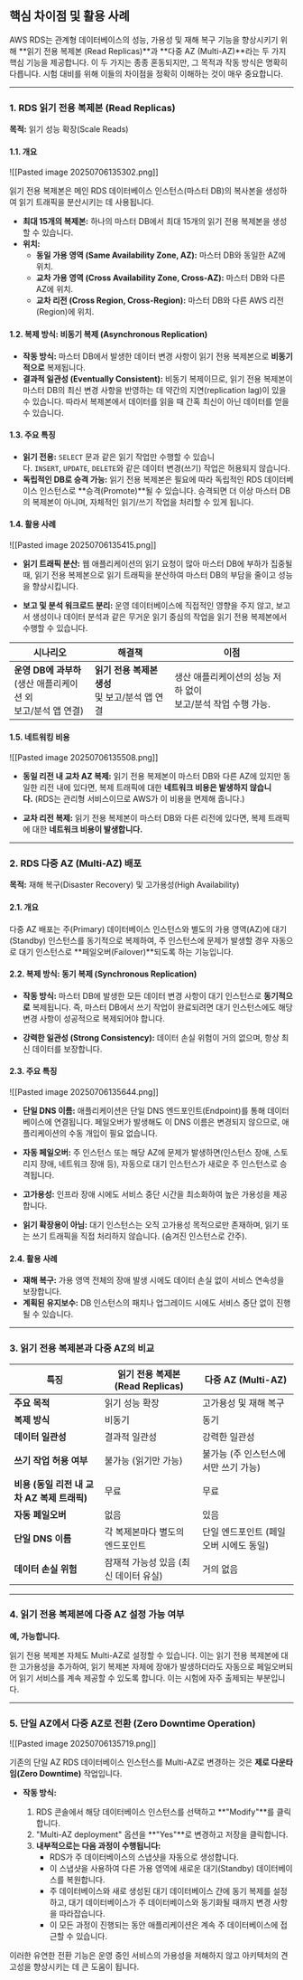 ## 핵심 차이점 및 활용 사례

AWS RDS는 관계형 데이터베이스의 성능, 가용성 및 재해 복구 기능을 향상시키기 위해 **읽기 전용 복제본 (Read Replicas)**과 **다중 AZ (Multi-AZ)**라는 두 가지 핵심 기능을 제공합니다. 이 두 가지는 종종 혼동되지만, 그 목적과 작동 방식은 명확히 다릅니다. 시험 대비를 위해 이들의 차이점을 정확히 이해하는 것이 매우 중요합니다.

---

### 1. RDS 읽기 전용 복제본 (Read Replicas)

**목적:** 읽기 성능 확장(Scale Reads)

#### 1.1. 개요

![[Pasted image 20250706135302.png]]

읽기 전용 복제본은 메인 RDS 데이터베이스 인스턴스(마스터 DB)의 복사본을 생성하여 읽기 트래픽을 분산시키는 데 사용됩니다.

- **최대 15개의 복제본:** 하나의 마스터 DB에서 최대 15개의 읽기 전용 복제본을 생성할 수 있습니다.
- **위치:**
    - **동일 가용 영역 (Same Availability Zone, AZ):** 마스터 DB와 동일한 AZ에 위치.
    - **교차 가용 영역 (Cross Availability Zone, Cross-AZ):** 마스터 DB와 다른 AZ에 위치.
    - **교차 리전 (Cross Region, Cross-Region):** 마스터 DB와 다른 AWS 리전(Region)에 위치.

#### 1.2. 복제 방식: 비동기 복제 (Asynchronous Replication)

- **작동 방식:** 마스터 DB에서 발생한 데이터 변경 사항이 읽기 전용 복제본으로 **비동기적으로** 복제됩니다.
- **결과적 일관성 (Eventually Consistent):** 비동기 복제이므로, 읽기 전용 복제본이 마스터 DB의 최신 변경 사항을 반영하는 데 약간의 지연(replication lag)이 있을 수 있습니다. 따라서 복제본에서 데이터를 읽을 때 간혹 최신이 아닌 데이터를 얻을 수 있습니다.

#### 1.3. 주요 특징

- **읽기 전용:** `SELECT` 문과 같은 읽기 작업만 수행할 수 있습니다. `INSERT`, `UPDATE`, `DELETE`와 같은 데이터 변경(쓰기) 작업은 허용되지 않습니다.
- **독립적인 DB로 승격 가능:** 읽기 전용 복제본은 필요에 따라 독립적인 RDS 데이터베이스 인스턴스로 **승격(Promote)**될 수 있습니다. 승격되면 더 이상 마스터 DB의 복제본이 아니며, 자체적인 읽기/쓰기 작업을 처리할 수 있게 됩니다.

#### 1.4. 활용 사례

![[Pasted image 20250706135415.png]]

- **읽기 트래픽 분산:** 웹 애플리케이션의 읽기 요청이 많아 마스터 DB에 부하가 집중될 때, 읽기 전용 복제본으로 읽기 트래픽을 분산하여 마스터 DB의 부담을 줄이고 성능을 향상시킵니다.

- **보고 및 분석 워크로드 분리:** 운영 데이터베이스에 직접적인 영향을 주지 않고, 보고서 생성이나 데이터 분석과 같은 무거운 읽기 중심의 작업을 읽기 전용 복제본에서 수행할 수 있습니다.

|시나리오|해결책|이점|
|---|---|---|
|**운영 DB에 과부하**  <br>(생산 애플리케이션 외  <br>보고/분석 앱 연결)|**읽기 전용 복제본 생성**  <br>및 보고/분석 앱 연결|생산 애플리케이션의 성능 저하 없이  <br>보고/분석 작업 수행 가능.|

#### 1.5. 네트워킹 비용

![[Pasted image 20250706135508.png]]

- **동일 리전 내 교차 AZ 복제:** 읽기 전용 복제본이 마스터 DB와 다른 AZ에 있지만 동일한 리전 내에 있다면, 복제 트래픽에 대한 **네트워크 비용은 발생하지 않습니다.** (RDS는 관리형 서비스이므로 AWS가 이 비용을 면제해 줍니다.)

- **교차 리전 복제:** 읽기 전용 복제본이 마스터 DB와 다른 리전에 있다면, 복제 트래픽에 대한 **네트워크 비용이 발생합니다.**

---

### 2. RDS 다중 AZ (Multi-AZ) 배포

**목적:** 재해 복구(Disaster Recovery) 및 고가용성(High Availability)

#### 2.1. 개요

다중 AZ 배포는 주(Primary) 데이터베이스 인스턴스와 별도의 가용 영역(AZ)에 대기(Standby) 인스턴스를 동기적으로 복제하여, 주 인스턴스에 문제가 발생할 경우 자동으로 대기 인스턴스로 **페일오버(Failover)**되도록 하는 기능입니다.

#### 2.2. 복제 방식: 동기 복제 (Synchronous Replication)

- **작동 방식:** 마스터 DB에 발생한 모든 데이터 변경 사항이 대기 인스턴스로 **동기적으로** 복제됩니다. 즉, 마스터 DB에서 쓰기 작업이 완료되려면 대기 인스턴스에도 해당 변경 사항이 성공적으로 복제되어야 합니다.
    
- **강력한 일관성 (Strong Consistency):** 데이터 손실 위험이 거의 없으며, 항상 최신 데이터를 보장합니다.

#### 2.3. 주요 특징

![[Pasted image 20250706135644.png]]

- **단일 DNS 이름:** 애플리케이션은 단일 DNS 엔드포인트(Endpoint)를 통해 데이터베이스에 연결됩니다. 페일오버가 발생해도 이 DNS 이름은 변경되지 않으므로, 애플리케이션의 수동 개입이 필요 없습니다.

- **자동 페일오버:** 주 인스턴스 또는 해당 AZ에 문제가 발생하면(인스턴스 장애, 스토리지 장애, 네트워크 장애 등), 자동으로 대기 인스턴스가 새로운 주 인스턴스로 승격됩니다.

- **고가용성:** 인프라 장애 시에도 서비스 중단 시간을 최소화하여 높은 가용성을 제공합니다.

- **읽기 확장용이 아님:** 대기 인스턴스는 오직 고가용성 목적으로만 존재하며, 읽기 또는 쓰기 트래픽을 직접 처리하지 않습니다. (숨겨진 인스턴스로 간주).

#### 2.4. 활용 사례

- **재해 복구:** 가용 영역 전체의 장애 발생 시에도 데이터 손실 없이 서비스 연속성을 보장합니다.
- **계획된 유지보수:** DB 인스턴스의 패치나 업그레이드 시에도 서비스 중단 없이 진행될 수 있습니다.

---

### 3. 읽기 전용 복제본과 다중 AZ의 비교

|특징|읽기 전용 복제본 (Read Replicas)|다중 AZ (Multi-AZ)|
|---|---|---|
|**주요 목적**|읽기 성능 확장|고가용성 및 재해 복구|
|**복제 방식**|비동기|동기|
|**데이터 일관성**|결과적 일관성|강력한 일관성|
|**쓰기 작업 허용 여부**|불가능 (읽기만 가능)|불가능 (주 인스턴스에서만 쓰기 가능)|
|**비용 (동일 리전 내 교차 AZ 복제 트래픽)**|무료|무료|
|**자동 페일오버**|없음|있음|
|**단일 DNS 이름**|각 복제본마다 별도의 엔드포인트|단일 엔드포인트 (페일오버 시에도 동일)|
|**데이터 손실 위험**|잠재적 가능성 있음 (최신 데이터 유실)|거의 없음|

---

### 4. 읽기 전용 복제본에 다중 AZ 설정 가능 여부

**예, 가능합니다.**

읽기 전용 복제본 자체도 Multi-AZ로 설정할 수 있습니다. 이는 읽기 전용 복제본에 대한 고가용성을 추가하여, 읽기 복제본 자체에 장애가 발생하더라도 자동으로 페일오버되어 읽기 서비스를 계속 제공할 수 있도록 합니다. 이는 시험에 자주 출제되는 부분입니다.

---

### 5. 단일 AZ에서 다중 AZ로 전환 (Zero Downtime Operation)

![[Pasted image 20250706135719.png]]

기존의 단일 AZ RDS 데이터베이스 인스턴스를 Multi-AZ로 변경하는 것은 **제로 다운타임(Zero Downtime)** 작업입니다.

- **작동 방식:**
    
    1. RDS 콘솔에서 해당 데이터베이스 인스턴스를 선택하고 **"Modify"**를 클릭합니다.
    2. "Multi-AZ deployment" 옵션을 **"Yes"**로 변경하고 저장을 클릭합니다.
    3. **내부적으로는 다음 과정이 수행됩니다:**
        - RDS가 주 데이터베이스의 스냅샷을 자동으로 생성합니다.
        - 이 스냅샷을 사용하여 다른 가용 영역에 새로운 대기(Standby) 데이터베이스를 복원합니다.
        - 주 데이터베이스와 새로 생성된 대기 데이터베이스 간에 동기 복제를 설정하고, 대기 데이터베이스가 주 데이터베이스와 동기화될 때까지 변경 사항을 따라잡습니다.
        - 이 모든 과정이 진행되는 동안 애플리케이션은 계속 주 데이터베이스에 접근할 수 있습니다.

이러한 유연한 전환 기능은 운영 중인 서비스의 가용성을 저해하지 않고 아키텍처의 견고성을 향상시키는 데 큰 도움이 됩니다.
